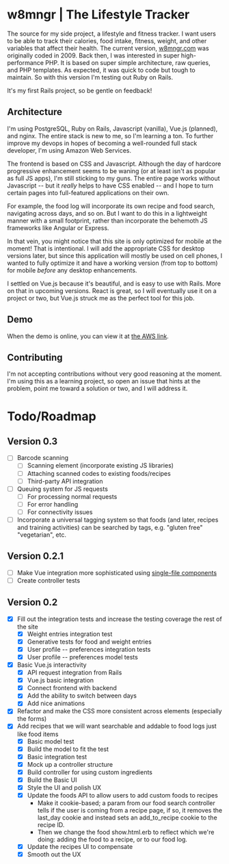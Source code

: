 # w8mngr | The Lifestyle Tracker

The source for my side project, a lifestyle and fitness tracker. I want users to be able to track their calories, food intake, fitness, weight, and other variables that affect their health. The current version, [w8mngr.com](http://w8mngr.com) was originally coded in 2009. Back then, I was interested in super high-performance PHP. It is based on super simple architecture, raw queries, and PHP templates. As expected, it was quick to code but tough to maintain. So with this version I'm testing out Ruby on Rails.

It's my first Rails project, so be gentle on feedback!

## Architecture

I'm using PostgreSQL, Ruby on Rails, Javascript (vanilla), Vue.js (planned), and nginx. The entire stack is new to me, so I'm learning a ton. To further improve my devops in hopes of becoming a well-rounded full stack developer, I'm using Amazon Web Services.

The frontend is based on CSS and Javascript. Although the day of hardcore progressive enhancement seems to be waning (or at least isn't as popular as full JS apps), I'm still sticking to my guns. The entire page works without Javascript -- but it *really* helps to have CSS enabled -- and I hope to turn certain pages into full-featured applications on their own.

For example, the food log will incorporate its own recipe and food search, navigating across days, and so on. But I want to do this in a lightweight manner with a small footprint, rather than incorporate the behemoth JS frameworks like Angular or Express.

In that vein, you might notice that this site is only optimized for mobile at the moment! That is intentional. I will add the appropriate CSS for desktop versions later, but since this application will mostly be used on cell phones, I wanted to fully optimize it and have a working version (from top to bottom) for mobile *before* any desktop enhancements.

I settled on Vue.js because it's beautiful, and is easy to use with Rails. More on that in upcoming versions. React is great, so I will eventually use it on a project or two, but Vue.js struck me as the perfect tool for this job.

## Demo

When the demo is online, you can view it at [the AWS link](http://w8mngr.nq8c4qzfar.us-east-1.elasticbeanstalk.com/).

## Contributing

I'm not accepting contributions without very good reasoning at the moment. I'm using this as a learning project, so open an issue that hints at the problem, point me toward a solution or two, and I will address it.

# Todo/Roadmap

## Version 0.3

- [ ] Barcode scanning
  - [ ] Scanning element (incorporate existing JS libraries)
  - [ ] Attaching scanned codes to existing foods/recipes
  - [ ] Third-party API integration
- [ ] Queuing system for JS requests
  - [ ] For processing normal requests
  - [ ] For error handling
  - [ ] For connectivity issues
- [ ] Incorporate a universal tagging system so that foods (and later, recipes and training activities) can be searched by tags, e.g. "gluten free" "vegetarian", etc.

## Version 0.2.1
- [ ] Make Vue integration more sophisticated using [single-file components](http://vuejs.org/guide/application.html#Single_File_Components)
- [ ] Create controller tests

## Version 0.2

- [x] Fill out the integration tests and increase the testing coverage the rest of the site
  - [x] Weight entries integration test
  - [x] Generative tests for food and weight entries
  - [x] User profile -- preferences integration tests
  - [x] User profile -- preferences model tests
- [x] Basic Vue.js interactivity
  - [x] API request integration from Rails
  - [x] Vue.js basic integration
  - [x] Connect frontend with backend
  - [x] Add the ability to switch between days
  - [x] Add nice animations
- [x] Refactor and make the CSS more consistent across elements (especially the forms)
- [x] Add recipes that we will want searchable and addable to food logs just like food items
  - [x] Basic model test
  - [x] Build the model to fit the test
  - [x] Basic integration test
  - [x] Mock up a controller structure
  - [x] Build controller for using custom ingredients
  - [x] Build the Basic UI
  - [x] Style the UI and polish UX
  - [x] Update the foods API to allow users to add custom foods to recipes
    - Make it cookie-based; a param from our food search controller tells if the
      user is coming from a recipe page, if so, it removes the last_day cookie
      and instead sets an add_to_recipe cookie to the recipe ID.
    - Then we change the food show.html.erb to reflect which we're doing: adding
      the food to a recipe, or to our food log.
  - [x] Update the recipes UI to compensate
  - [x] Smooth out the UX
